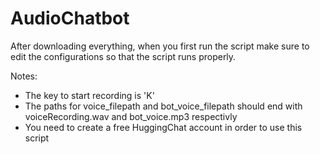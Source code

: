 # AudioChatbot
After downloading everything, when you first run the script make sure to edit the configurations so that the script runs properly. 

Notes:
- The key to start recording is 'K'
- The paths for voice_filepath and bot_voice_filepath should end with voiceRecording.wav and bot_voice.mp3 respectivly
- You need to create a free HuggingChat account in order to use this script
